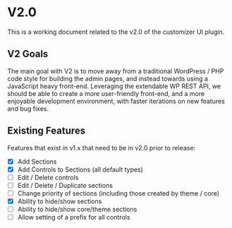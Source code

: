 # V2.0

This is a working document related to the v2.0 of
the customizer UI plugin.

## V2 Goals

The main goal with V2 is to move away from a traditional
WordPress / PHP code style for building the admin pages, 
and instead towards using a JavaScript heavy front-end.
Leveraging the extendable WP REST API, we should be
able to create a more user-friendly front-end, and a more
enjoyable development environment, with faster iterations
on new features and bug fixes.

## Existing Features

Features that exist in v1.x that need to be in v2.0
prior to release:

- [x] Add Sections
- [x] Add Controls to Sections (all default types)
- [ ] Edit / Delete controls
- [ ] Edit / Delete / Duplicate sections
- [ ] Change priority of sections (including those created by theme / core)
- [x] Ability to hide/show sections
- [ ] Ability to hide/show core/theme sections
- [ ] Allow setting of a prefix for all controls
